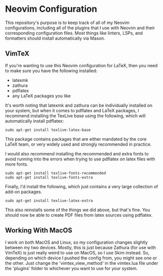 # Neovim Configuration

This repository's purpose is to keep track of all of my Neovim configurations, including all of the plugins that I use with Neovim and their corresponding configuration files. Most things like linters, LSPs, and formatters should install automatically via Mason.

## VimTeX

If you're wanting to use this Neovim configuration for LaTeX, then you need to make sure you have the following installed:
- latexmk
- zathura
- pdflatex
- any LaTeX packages you like

It's worth noting that latexmk and zathura can be individually installed on your system, but when it comes to pdflatex and LaTeX packages, I recommend installing the TexLive base using the following, which will automatically install pdflatex:


```
sudo apt-get install texlive-latex-base
```

This package contains packages that are either mandated by the core LaTeX team, or very widely used and strongly recommended in practice.

I would also recommend installing the recommended and extra fonts to avoid running into the errors when trying to use pdflatex on latex files with more fonts.


```
sudo apt-get install texlive-fonts-recommended
sudo apt-get install texlive-fonts-extra
```

Finally, I'd install the following, which just contains a very large collection of add-on packages. 

```
sudo apt-get install texlive-latex-extra
```

This also reinstalls some of the things we did above, but that's fine. You should now be able to create PDF files from latex sources using pdflatex.

## Working With MacOS

I work on both MacOS and Linux, so my configuration changes slightly between my two devices. Mostly, this is just because Zathura (for use with VimTeX) is just really weird to use on MacOS, so I use Skim instead. So, depending on which device I pushed the config from, you might see one or the other. Just change the 'vimtex_view_method' in the vimtex.lua file under the 'plugins' folder to whichever you want to use for your system.

